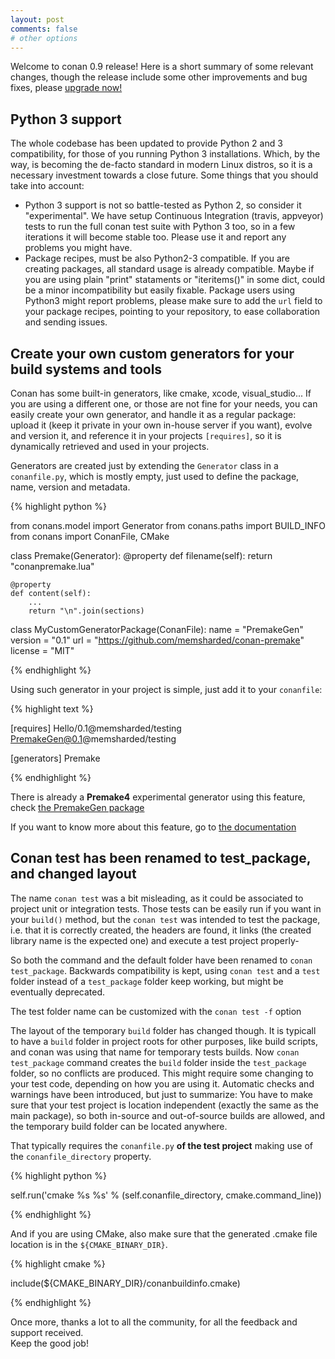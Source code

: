 ```yaml
---
layout: post
comments: false
# other options
---
```


Welcome to conan 0.9 release! Here is a short summary of some relevant changes, though the release include
some other improvements and bug fixes, please [upgrade now!](https://www.conan.io/downloads) 


<h2 class="section-heading">Python 3 support</h2>

The whole codebase has been updated to provide Python 2 and 3 compatibility, for those of you running Python 3 installations.
Which, by the way, is becoming the de-facto standard in modern Linux distros, so it is a necessary investment towards a close future. Some things that you should take into account:

- Python 3 support is not so battle-tested as Python 2, so consider it "experimental". We have setup Continuous Integration (travis, appveyor) tests to run the full conan test suite with Python 3 too, so in a few iterations it will become stable too. Please use it and report any problems you might have.
- Package recipes, must be also Python2-3 compatible. If you are creating packages, all standard usage is already compatible. Maybe if you are using plain "print" stataments or "iteritems()" in some dict, could be a minor incompatibility but easily fixable. Package users using Python3 might report problems, please make sure to add the ``url`` field to your package recipes, pointing to your repository, to ease collaboration and sending issues.


<h2 class="section-heading">Create your own custom generators for your build systems and tools</h2>

Conan has some built-in generators, like cmake, xcode, visual_studio... If you are using a different one,
or those are not fine for your needs, you can easily create your own generator, and handle it as a regular
package: upload it (keep it private in your own in-house server if you want), evolve and version it, and
reference it in your projects ``[requires]``, so it is dynamically retrieved and used in your projects.

Generators are created just by extending the ``Generator`` class in a ``conanfile.py``, which is mostly
empty, just used to define the package, name, version and metadata. 

{% highlight python %}

from conans.model import Generator
from conans.paths import BUILD_INFO
from conans import ConanFile, CMake
        
class Premake(Generator):
    @property
    def filename(self):
        return "conanpremake.lua"

    @property
    def content(self):     
        ...
        return "\n".join(sections)
  
class MyCustomGeneratorPackage(ConanFile):
    name = "PremakeGen"
    version = "0.1"
    url = "https://github.com/memsharded/conan-premake"
    license = "MIT"
        
{% endhighlight %}

Using such generator in your project is simple, just add it to your ``conanfile``:

{% highlight text %}

[requires]
Hello/0.1@memsharded/testing
PremakeGen@0.1@memsharded/testing

[generators]
Premake

{% endhighlight %}

There is already a **Premake4** experimental generator using this feature, check [the PremakeGen package](https://www.conan.io/source/PremakeGen/0.1/memsharded/testing) 

If you want to know more about this feature, go to [the documentation](http://docs.conan.io/howtos/dyn_generators.html#dyn-generators)

<h2 class="section-heading">Conan test has been renamed to test_package, and changed layout</h2>

The name ``conan test`` was a bit misleading, as it could be associated to project unit or integration tests.
Those tests can be easily run if you want in your ``build()`` method, but the ``conan test`` was intended to
test the package, i.e. that it is correctly created, the headers are found, it links (the created library name
is the expected one) and execute a test project properly-

So both the command and the default folder have been renamed to ``conan test_package``. Backwards compatibility
is kept, using ``conan test`` and a ``test`` folder instead of a ``test_package`` folder keep working, but might
be eventually deprecated.

The test folder name can be customized with the ``conan test -f`` option

The layout of the temporary ``build`` folder has changed though. It is typicall to have a ``build`` folder in project roots for other purposes, like build scripts, and conan was using that name for temporary tests builds. 
Now ``conan test_package`` command creates the ``build`` folder inside the ``test_package`` folder, so no
conflicts are produced. This might require some changing to your test code, depending on how you are using it.
Automatic checks and warnings have been introduced, but just to summarize: You have to make sure that your test project is location independent (exactly the same as the main package), so both in-source and out-of-source builds are allowed, and the temporary build folder can be located anywhere.

That typically requires the ``conanfile.py`` **of the test project** making use of the ``conanfile_directory`` property.

{% highlight python %}

self.run('cmake %s %s' % (self.conanfile_directory, cmake.command_line))

{% endhighlight %}

And if you are using CMake, also make sure that the generated .cmake file location is in the ``${CMAKE_BINARY_DIR}``.

{% highlight cmake %}

include(${CMAKE_BINARY_DIR}/conanbuildinfo.cmake)

{% endhighlight %}



Once more, thanks a lot to all the community, for all the feedback and support received.  
Keep the good job!
